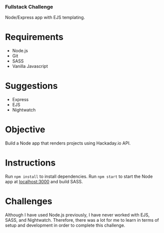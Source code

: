 ### Fullstack Challenge

Node/Express app with EJS templating.

# Requirements

- Node.js
- Git
- SASS
- Vanilla Javascript

# Suggestions

- Express
- EJS
- Nightwatch

# Objective

Build a Node app that renders projects using Hackaday.io API.

# Instructions

Run `npm install` to install dependencies.
Run `npm start` to start the Node app at [localhost:3000](http://localhost:3000) and build SASS.

# Challenges

Although I have used Node.js previously, I have never worked with EJS, SASS, and Nightwatch. Therefore, there was a lot for me to learn in terms of setup and development in order to complete this challenge.
